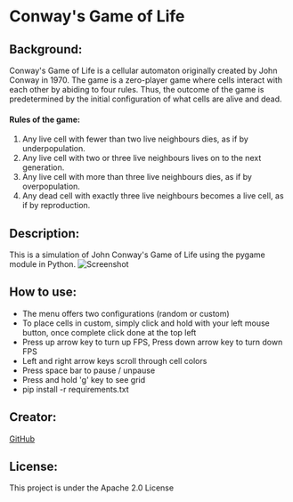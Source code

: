 # Conway's Game of Life

## Background:
Conway's Game of Life is a cellular automaton originally created by John Conway in 1970. The game is a zero-player game where cells interact with each other by abiding to four rules. Thus, the outcome of the game is predetermined by the initial configuration of what cells are alive and dead.

#### Rules of the game:
1. Any live cell with fewer than two live neighbours dies, as if by underpopulation.
2. Any live cell with two or three live neighbours lives on to the next generation.
3. Any live cell with more than three live neighbours dies, as if by overpopulation.
4. Any dead cell with exactly three live neighbours becomes a live cell, as if by reproduction.

## Description:
This is a simulation of John Conway's Game of Life using the pygame module in Python.
![Screenshot](https://dev-to-uploads.s3.amazonaws.com/uploads/articles/qrw7x7tqnuvbrk4f5fhe.png)

## How to use:
- The menu offers two configurations (random or custom)
- To place cells in custom, simply click and hold with your left mouse button, once complete click done at the top left
- Press up arrow key to turn up FPS, Press down arrow key to turn down FPS
- Left and right arrow keys scroll through cell colors
- Press space bar to pause / unpause
- Press and hold 'g' key to see grid
- pip install -r requirements.txt

## Creator:
[GitHub](https://github.com/shiahalan)

## License:
This project is under the Apache 2.0 License
